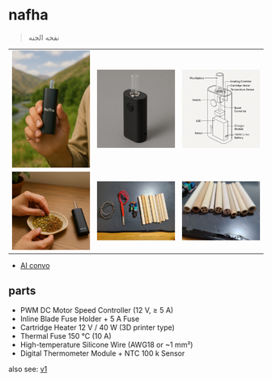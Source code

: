 # nafha

> نفحه الجنه

|   |   |   |
| --- | --- | --- |
| [![image](https://github.com/kamangir/assets2/blob/main/nafha/01.png?raw=true)](https://github.com/kamangir/assets2/blob/main/nafha/01.png?raw=true) | [![image](https://github.com/kamangir/assets2/blob/main/nafha/02.png?raw=true)](https://github.com/kamangir/assets2/blob/main/nafha/02.png?raw=true) | [![image](https://github.com/kamangir/assets2/blob/main/nafha/03.png?raw=true)](https://github.com/kamangir/assets2/blob/main/nafha/03.png?raw=true) |
| [![image](https://github.com/kamangir/assets2/blob/main/nafha/04.png?raw=true)](https://github.com/kamangir/assets2/blob/main/nafha/04.png?raw=true) | [![image](https://github.com/kamangir/assets2/blob/main/nafha/20251028_123428.jpg?raw=true)](https://github.com/kamangir/assets2/blob/main/nafha/20251028_123428.jpg?raw=true) | [![image](https://github.com/kamangir/assets2/blob/main/nafha/20251028_123438.jpg?raw=true)](https://github.com/kamangir/assets2/blob/main/nafha/20251028_123438.jpg?raw=true) |

- [AI convo](https://chatgpt.com/c/68de9027-4d3c-8326-997a-c1f6669e0282)

## parts

- PWM DC Motor Speed Controller (12 V, ≥ 5 A)
- Inline Blade Fuse Holder + 5 A Fuse
- Cartridge Heater 12 V / 40 W (3D printer type)
- Thermal Fuse 150 °C (10 A)
- High-temperature Silicone Wire (AWG18 or ~1 mm²)
- Digital Thermometer Module + NTC 100 k Sensor

also see: [v1](./parts-v1.md)
